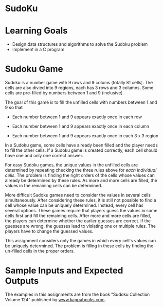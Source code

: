 # SudoKu 

Learning Goals
==============

* Design data structures and algorithms to solve the Sudoku problem
* Implement in a C program

Sudoku Game
===========

Sudoku is a number game with 9 rows and 9 colums (totally 81
cells). The cells are also divied into 9 regions, each has 3 rows and
3 columns.  Some cells are pre-filled by numbers between 1 and 9
(inclusive).

The goal of this game is to fill the unfilled cells with numbers
between 1 and 9 so that

- Each number between 1 and 9 appears exactly once in each row

- Each number between 1 and 9 appears exactly once in each column

- Each number between 1 and 9 appears exactly once in each 3 x 3 region

In a Sudoku game, some cells have already been filled and the player
needs to fill the other cells.  If a Sudoku game is created correctly,
each cell should have one and only one correct answer.

For easy Sudoku games, the unique values in the unfilled cells are
determined by repeating checking the three rules above for *each
individual cells*. The problem is finding the right orders of the
cells whose values can already be determined by these rules. As more
and more cells are filled, the values in the remaining cells can be
determined.

More difficult Sudoku games need to consider the values in several
cells simultaneously. After considering these rules, it is still not
possible to find a cell whose value can be uniquely determined.
Instead, every cell has several options.  These games require that
players guess the values in some cells first and fill the remaining
cells. After more and more cells are filled, the players can determine
whether the earlier guesses are correct.  If the guesses are wrong,
the guesses lead to violating one or multiple rules.  The players have
to change the guessed values.

This assignment considers only the games in which every cell's values
can be uniquely determined. The problem is filling in these cells by
finding the un-filled cells in the proper orders.

Sample Inputs and Expected Outputs
==================================

The examples in this assignments are from the book "Sudoku Collection
Volume 124" published by www.kappabooks.com.

